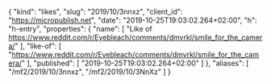 {
  "kind": "likes",
  "slug": "2019/10/3nnxz",
  "client_id": "https://micropublish.net",
  "date": "2019-10-25T19:03:02.264+02:00",
  "h": "h-entry",
  "properties": {
    "name": [
      "Like of https://www.reddit.com/r/Eyebleach/comments/dmvrkl/smile_for_the_camera/"
    ],
    "like-of": [
      "https://www.reddit.com/r/Eyebleach/comments/dmvrkl/smile_for_the_camera/"
    ],
    "published": [
      "2019-10-25T19:03:02.264+02:00"
    ]
  },
  "aliases": [
    "/mf2/2019/10/3nnxz",
    "/mf2/2019/10/3NnXz"
  ]
}
